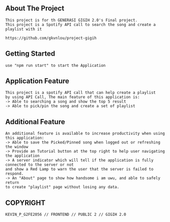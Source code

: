 ## About The Project

    This project is for th GENERASI GIGIH 2.0's Final project.
    This project is a Spotify API call to search the song and create a playlist with it

    https://github.com/gkvnlou/project-gigih

<!-- GETTING STARTED -->

## Getting Started

    use "npm run start" to start the Application

<!-- USAGE EXAMPLES -->

## Application Feature

    This project is a spotify API call that can help create a playlist
    by using API Call, The main feature of this application is:
    -> Able to searching a song and show the top 5 result
    -> Able to pick/pin the song and create a set of playlist

## Additional Feature

    An additional feature is available to increase productivity when using this application:
    -> Able to save the Picked/Pinned song when logged out or refreshing the window
    -> Provide an Tutorial button at the top right to help user navigating the application
    -> A server indicator which will tell if the application is fully connected to the server or not
    and show a Red Lamp to warn the user that the server is failed to respond.
    -> An "About" page to show how handsome i am uwu, and able to safely return
    to create "playlist" page without losing any data.

## COPYRIGHT

    KEVIN_P_G2FE2056 // FRONTEND // PUBLIC 2 // GIGIH 2.0
